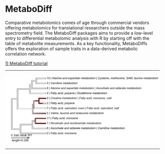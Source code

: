 # MetaboDiff 

Comparative metabolomics comes of age through commercial vendors offering metabolomics for translational researchers outside the mass spectrometry field. The MetaboDiff packages aims to provide a low-level entry to differential metabolomic analysis with R by starting off with the table of metabolite measurements. As a key functionality, MetaboDiffs offers the exploration of sample traits in a data-derived metabolic correlation network.

[1) MetaboDiff tutorial](https://rawgit.com/andreasmock/MetaboDiff/master/vignettes/MetaboDiff_tutorial.html)

******

![](vignettes/plots/MS_plot.png)

******
